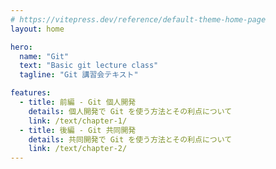```yaml
---
# https://vitepress.dev/reference/default-theme-home-page
layout: home

hero:
  name: "Git"
  text: "Basic git lecture class"
  tagline: "Git 講習会テキスト"

features:
  - title: 前編 - Git 個人開発
    details: 個人開発で Git を使う方法とその利点について
    link: /text/chapter-1/
  - title: 後編 - Git 共同開発
    details: 共同開発で Git を使う方法とその利点について
    link: /text/chapter-2/
---
```

